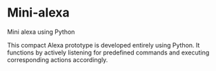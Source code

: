 # Mini-alexa
Mini alexa using Python

This compact Alexa prototype is developed entirely using Python. It functions by actively listening for predefined commands and executing corresponding actions accordingly.
